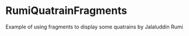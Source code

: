 RumiQuatrainFragments
=====================

Example of using fragments to display some quatrains by Jalaluddin Rumi
